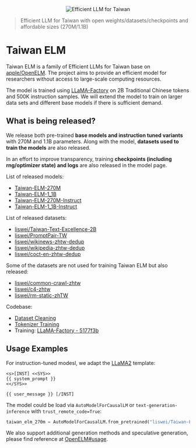 <center>
    <img src="https://huggingface.co/liswei/Taiwan-ELM/resolve/main/Taiwan%20ELM%20Logo.jpeg" alt="Efficient LLM for Taiwan">
</center>

> Efficient LLM for Taiwan with open weights/datasets/checkpoints and affordable sizes (270M/1.1B)

# Taiwan ELM

Taiwan ELM is a family of Efficient LLMs for Taiwan base on [apple/OpenELM](https://huggingface.co/apple/OpenELM).
The project aims to provide an efficient model for researchers without access to large-scale computing resources.

The model is trained using [LLaMA-Factory](https://github.com/hiyouga/LLaMA-Factory) on 2B Traditional Chinese tokens and 500K instruction samples.
We will extend the model to train on larger data sets and different base models if there is sufficient demand.

## What is being released?

We release both pre-trained **base models and instruction tuned variants** with 270M and 1.1B parameters.
Along with the model, **datasets used to train the models** are also released.

In an effort to improve transparency, training **checkpoints (including rng/optimizer state) and logs** are also released in the model page.

List of released models:
* [Taiwan-ELM-270M](https://huggingface.co/liswei/Taiwan-ELM-270M)
* [Taiwan-ELM-1_1B](https://huggingface.co/liswei/Taiwan-ELM-1_1B)
* [Taiwan-ELM-270M-Instruct](https://huggingface.co/liswei/Taiwan-ELM-270M-Instruct)
* [Taiwan-ELM-1_1B-Instruct](https://huggingface.co/liswei/Taiwan-ELM-1_1B-Instruct)

List of released datasets:
* [liswei/Taiwan-Text-Excellence-2B](https://huggingface.co/datasets/liswei/Taiwan-Text-Excellence-2B)
* [liswei/PromptPair-TW](https://huggingface.co/datasets/liswei/PromptPair-TW)
* [liswei/wikinews-zhtw-dedup](https://huggingface.co/datasets/liswei/wikinews-zhtw-dedup)
* [liswei/wikipedia-zhtw-dedup](https://huggingface.co/datasets/liswei/wikipedia-zhtw-dedup)
* [liswei/coct-en-zhtw-dedup](https://huggingface.co/datasets/liswei/coct-en-zhtw-dedup)

Some of the datasets are not used for training Taiwan ELM but also released:
* [liswei/common-crawl-zhtw](https://huggingface.co/datasets/liswei/common-crawl-zhtw)
* [liswei/c4-zhtw](https://huggingface.co/datasets/liswei/c4-zhtw)
* [liswei/rm-static-zhTW](https://huggingface.co/datasets/liswei/rm-static-zhTW)

Codebase:
* [Dataset Cleaning](./1.%20dataset%20cleaning)
* [Tokenizer Training](./2.%20tokenizer%20training)
* Training: [LLaMA-Factory - 5177f3b](https://github.com/hiyouga/LLaMA-Factory/tree/5177f3ba90f369ec55bb270d5fb868f1b94e3acf)

## Usage Examples

For instruction-tuned modesl, we adapt the [LLaMA2](https://huggingface.co/meta-llama/Llama-2-7b-chat-hf) template:
```jinja2
<s>[INST] <<SYS>>
{{ system_prompt }}
<</SYS>>

{{ user_message }} [/INST]
```

The model could be load via `AutoModelForCausalLM` or `text-generation-inference` with `trust_remote_code=True`:
```python
taiwan_elm_270m = AutoModelForCausalLM.from_pretrained("liswei/Taiwan-ELM-270M", trust_remote_code=True)
```

We also support additional generation methods and speculative generation, please find reference at [OpenELM#usage](https://huggingface.co/apple/OpenELM#usage).
